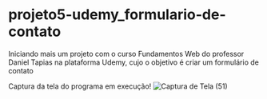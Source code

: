 # projeto5-udemy_formulario-de-contato
Iniciando mais um projeto com o curso Fundamentos Web do professor Daniel Tapias na plataforma Udemy, cujo o objetivo é criar um formulário de contato

Captura da tela do programa em execução!
![Captura de Tela (51)](https://github.com/AndsonMaciel/projeto5-udemy_Formulario-de-contato/assets/142698091/5dc63f2e-4b7d-495a-a5ce-64c8d1b009e0)
